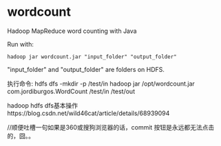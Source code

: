 wordcount
=========

Hadoop MapReduce word counting with Java

Run with:

    hadoop jar wordcount.jar "input_folder" "output_folder"

"input_folder" and "output_folder" are folders on HDFS.

执行命令:
hdfs dfs -mkdir -p /test/in
hadoop jar /opt/wordcount.jar com.jordiburgos.WordCount /test/in /test/out  

hadoop hdfs dfs基本操作https://blog.csdn.net/wild46cat/article/details/68939094

//顺便吐槽一句如果是360或搜狗浏览器的话，commit 按钮是永远都无法点击的，囧。。
